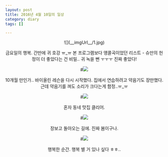 ```yaml
---
layout: post
title: 2016년 4월 10일의 일상
category: diary
tags: []

---
```

<center>
![](__imgUrl__/1.jpg)

금요일의 행복. 간만에 귀 호강 ㅠ_ㅠ 본 프로그램보다 앵콜곡이었던 리스트 - 슈만의 헌정이 더 좋았다는 건 비밀.. 귀 녹을 뻔 ㅜㅜㅜ 진짜 좋았다!

#![](__imgUrl__/2.jpg)

10개월 만인가.. 바이올린 레슨을 다시 시작했다. 집에서 연습하려고 약음기도 장만했다. 근데 약음기를 껴도 소리가 크다는게 함정..ㅠ_ㅠ

#![](__imgUrl__/3.jpg)

혼자 동네 맛집 클리어.

#![](__imgUrl__/4.jpg)

장보고 돌아오는 길에. 진짜 봄이구나.

#![](__imgUrl__/5.jpg)

행복한 순간. 행복 별 거 있나 싶다 ㅎㅎ..
</center>